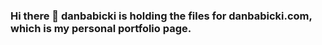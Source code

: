 ### Hi there 👋 danbabicki is holding the files for danbabicki.com, which is my personal portfolio page.

<!--
**danbabicki/danbabicki** is a ✨ _special_ ✨ repository because its `README.md` (this file) appears on your GitHub profile.

Here are some ideas to get you started:

- 🔭 I’m currently working on my personal portfolio page.
- 🌱 I’m currently learning Javascript.
- 👯 I’m looking to collaborate on anything.
- 🤔 I’m looking for help with ...
- 💬 Ask me about ...
- 📫 How to reach me: ...
- 😄 Pronouns: ...
- ⚡ Fun fact: ...
-->
